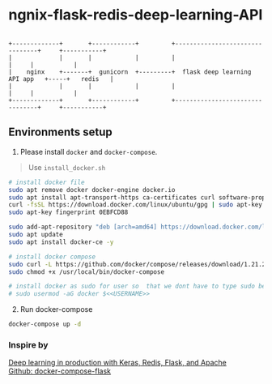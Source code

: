 # ngnix-flask-redis-deep-learning-API

```

+-------------+       +------------+         +--------------------------------+     +-----------+
|             |       |            |         |                                |     |           |
|    nginx    +-------+  gunicorn  +---------+  flask deep learning API app   +-----+   redis   |
|             |       |            |         |                                |     |           |
+-------------+       +------------+         +--------------------------------+     +-----------+

```

## Environments setup

1. Please install `docker` and `docker-compose`.  
> Use ``install_docker.sh``

```sh
# install docker file
sudo apt remove docker docker-engine docker.io
sudo apt install apt-transport-https ca-certificates curl software-properties-common -y
curl -fsSL https://download.docker.com/linux/ubuntu/gpg | sudo apt-key add -
sudo apt-key fingerprint 0EBFCD88

sudo add-apt-repository "deb [arch=amd64] https://download.docker.com/linux/ubuntu $(lsb_release -cs) stable"
sudo apt update
sudo apt install docker-ce -y

# install docker compose
sudo curl -L https://github.com/docker/compose/releases/download/1.21.2/docker-compose-$(uname -s)-$(uname -m) -o /usr/local/bin/docker-compose
sudo chmod +x /usr/local/bin/docker-compose

# install docker as sudo for user so  that we dont have to type sudo before docker
# sudo usermod -aG docker $<<USERNAME>>
```

2. Run docker-compose

```sh
docker-compose up -d
```

### Inspire by 
[Deep learning in production with Keras, Redis, Flask, and Apache](https://www.pyimagesearch.com/2018/02/05/deep-learning-production-keras-redis-flask-apache/)  
[Github: docker-compose-flask](https://github.com/xiaopeng163/docker-compose-flask)
